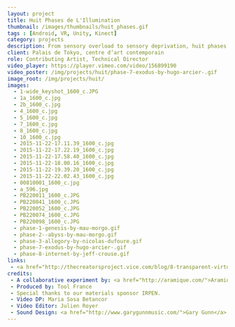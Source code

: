```yaml
---
layout: project
title: Huit Phases de L'Illumination
thumbnail: /images/thumbnails/huit_phases.gif
tags : [Android, VR, Unity, Kinect]
category: projects
description: From sensory overload to sensory deprivation, huit phases de l’illumination is a collaborative mixed-reality audio-visual experiment. Eight physical installations function as a conduit into eight infinite virtual realities. Using abstractions of time, space, sound, color, form, depth and speed to manipulate the audience's sense of self and connection to the to the present moment we create a forced enlightenment that disconnects the audience from their physical bodies and lets them be one with the virtual universe.
client: Palais de Tokyo, centre d’art contemporain
role: Contributing Artist, Technical Director
video_player: https://player.vimeo.com/video/156899190
video_poster: /img/projects/huit/phase-7-exodus-by-hugo-arcier-.gif
image_root: /img/projects/huit/
images:
  - 1-wide_keyshot_1600_c.JPG
  - 1a_1600_c.jpg
  - 2b_1600_c.jpg
  - 4_1600_c.jpg
  - 5_1600_c.jpg
  - 7_1600_c.jpg
  - 8_1600_c.jpg
  - 10_1600_c.jpg
  - 2015-11-22-17.11.39_1600_c.jpg
  - 2015-11-22-17.22.19_1600_c.jpg
  - 2015-11-22-17.58.40_1600_c.jpg
  - 2015-11-22-18.00.16_1600_c.jpg
  - 2015-11-22-19.39.20_1600_c.jpg
  - 2015-11-22-22.02.43_1600_c.jpg
  - 00810001_1600_c.jpg
  - a_596.jpg
  - PB220011_1600_c.JPG
  - PB220041_1600_c.JPG
  - PB220052_1600_c.JPG
  - PB220074_1600_c.JPG
  - PB220098_1600_c.JPG
  - phase-1-genesis-by-mau-morgo.gif
  - phase-2--abyss-by-mau-morgo.gif
  - phase-3-allegory-by-nicolas-dufoure.gif
  - phase-7-exodus-by-hugo-arcier-.gif
  - phase-8-internet-by-jeff-crouse.gif
links:
 - <a href="http://thecreatorsproject.vice.com/blog/8-transparent-virtual-reality-sculptures-paris">8 See-Through Sculptures Bridge the Real and Virtual Worlds</a>
credits:
 - A collaborative experiment by: <a href="http://aramique.com/">Aramique</a>, <a href="http://www.maumorgo.com/">Mau Morgo</a>, Gary Gunn, Marta Armengol, Guillermo Santoma, Jeff Crouse, Nicolas Dufoure, Hugo Arcier.
 - Produced by: Tool France
 - Special thanks to our materials sponsor IRPEN.
 - Video DP: Maria Sosa Betancor
 - Video Editor: Julien Royer
 - Sound Design: <a href="http://www.garygunnmusic.com/">Gary Gunn</a>
---
```


